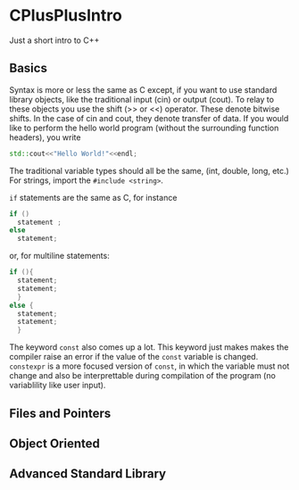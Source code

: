 # CPlusPlusIntro
Just a short intro to C++
## Basics
Syntax is more or less the same as C except, if you want to use standard library objects, like 
the traditional input (cin) or output (cout). To relay to these objects you use the shift (>>
or <<) operator. These denote bitwise shifts. In the case of cin and cout, they denote transfer of data. 
If you would like to perform the hello world program (without the surrounding function headers), you write
```cpp
std::cout<<"Hello World!"<<endl;
```
The traditional variable types should all be the same, (int, double, long, etc.) For strings, 
import the `#include <string>`. 

`if` statements are the same as C, for instance

```cpp
if ()
  statement ;
else 
  statement;
```
or, for multiline statements: 
```cpp
if (){
  statement;
  statement;
  }
else {
  statement;
  statement;
  }
```
The keyword `const` also comes up a lot. This keyword just makes makes the compiler raise an error if the value 
of the `const` variable is changed. `constexpr` is a more focused version of `const`, in which the variable must 
not change and also be interprettable during compilation of the program (no variablility like user input).





## Files and Pointers

## Object Oriented 

## Advanced Standard Library
